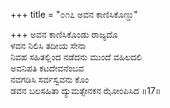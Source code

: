 +++
title = "೦೧೭ ಅವನ ಕಾಣಿಸಿಕೊಣ್ಡು"

+++
ಅವನ ಕಾಣಿಸಿಕೊಂಡು ರಾಜ್ಯದೊ  
ಳವನ ನಿಲಿಸಿ ತದೀಯ ಸೇನಾ  
ನಿವಹ ಸಹಿತಲ್ಲಿಂದ ನಡೆದನು ಮುಂದೆ ವಹಿಲದಲಿ  
ಅವನಿಪತಿ ಕಟದೇವನೆಂಬವ  
ನವಗಡಿಸಿ ಸರ್ವಸ್ವವನು ಕೊಂ  
ಡವನ ಬಲಸಹಿತಾ ದ್ಯುಮತ್ಸೇನಕನ ಝೋಂಪಿಸಿದ     ॥17॥